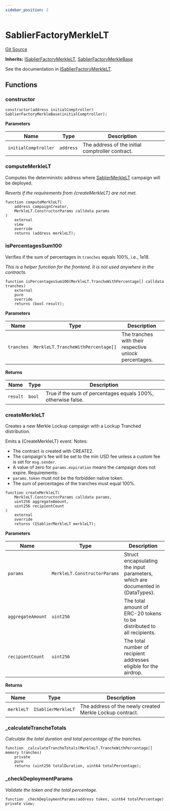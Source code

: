 ```yaml
---
sidebar_position: 2
---
```


# SablierFactoryMerkleLT

[Git Source](https://github.com/sablier-labs/airdrops/blob/077c6b9766ef7693ba9e82a9e001dc0097709c01/src/SablierFactoryMerkleLT.sol)

**Inherits:**
[ISablierFactoryMerkleLT](/docs/reference/airdrops/contracts/interfaces/interface.ISablierFactoryMerkleLT.md),
[SablierFactoryMerkleBase](/docs/reference/airdrops/contracts/abstracts/abstract.SablierFactoryMerkleBase.md)

See the documentation in
[ISablierFactoryMerkleLT](/docs/reference/airdrops/contracts/interfaces/interface.ISablierFactoryMerkleLT.md).

## Functions

### constructor

```solidity
constructor(address initialComptroller) SablierFactoryMerkleBase(initialComptroller);
```

**Parameters**

| Name                 | Type      | Description                                      |
| -------------------- | --------- | ------------------------------------------------ |
| `initialComptroller` | `address` | The address of the initial comptroller contract. |

### computeMerkleLT

Computes the deterministic address where
[SablierMerkleLT](/docs/reference/airdrops/contracts/contract.SablierMerkleLT.md) campaign will be deployed.

_Reverts if the requirements from {createMerkleLT} are not met._

```solidity
function computeMerkleLT(
    address campaignCreator,
    MerkleLT.ConstructorParams calldata params
)
    external
    view
    override
    returns (address merkleLT);
```

### isPercentagesSum100

Verifies if the sum of percentages in `tranches` equals 100%, i.e., 1e18.

_This is a helper function for the frontend. It is not used anywhere in the contracts._

```solidity
function isPercentagesSum100(MerkleLT.TrancheWithPercentage[] calldata tranches)
    external
    pure
    override
    returns (bool result);
```

**Parameters**

| Name       | Type                               | Description                                            |
| ---------- | ---------------------------------- | ------------------------------------------------------ |
| `tranches` | `MerkleLT.TrancheWithPercentage[]` | The tranches with their respective unlock percentages. |

**Returns**

| Name     | Type   | Description                                                  |
| -------- | ------ | ------------------------------------------------------------ |
| `result` | `bool` | True if the sum of percentages equals 100%, otherwise false. |

### createMerkleLT

Creates a new Merkle Lockup campaign with a Lockup Tranched distribution.

Emits a {CreateMerkleLT} event. Notes:

- The contract is created with CREATE2.
- The campaign's fee will be set to the min USD fee unless a custom fee is set for `msg.sender`.
- A value of zero for `params.expiration` means the campaign does not expire. Requirements:
- `params.token` must not be the forbidden native token.
- The sum of percentages of the tranches must equal 100%.

```solidity
function createMerkleLT(
    MerkleLT.ConstructorParams calldata params,
    uint256 aggregateAmount,
    uint256 recipientCount
)
    external
    override
    returns (ISablierMerkleLT merkleLT);
```

**Parameters**

| Name              | Type                         | Description                                                                     |
| ----------------- | ---------------------------- | ------------------------------------------------------------------------------- |
| `params`          | `MerkleLT.ConstructorParams` | Struct encapsulating the input parameters, which are documented in {DataTypes}. |
| `aggregateAmount` | `uint256`                    | The total amount of ERC-20 tokens to be distributed to all recipients.          |
| `recipientCount`  | `uint256`                    | The total number of recipient addresses eligible for the airdrop.               |

**Returns**

| Name       | Type               | Description                                              |
| ---------- | ------------------ | -------------------------------------------------------- |
| `merkleLT` | `ISablierMerkleLT` | The address of the newly created Merkle Lockup contract. |

### \_calculateTrancheTotals

_Calculate the total duration and total percentage of the tranches._

```solidity
function _calculateTrancheTotals(MerkleLT.TrancheWithPercentage[] memory tranches)
    private
    pure
    returns (uint256 totalDuration, uint64 totalPercentage);
```

### \_checkDeploymentParams

_Validate the token and the total percentage._

```solidity
function _checkDeploymentParams(address token, uint64 totalPercentage) private view;
```
